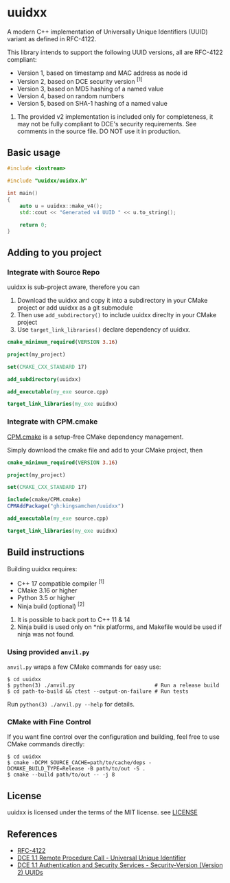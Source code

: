# uuidxx

A modern C++ implementation of Universally Unique Identifiers (UUID) variant as defined in RFC-4122.

This library intends to support the following UUID versions, all are RFC-4122 compliant:

- Version 1, based on timestamp and MAC address as node id
- Version 2, based on DCE security version <sup>[1]</sup>
- Version 3, based on MD5 hashing of a named value
- Version 4, based on random numbers
- Version 5, based on SHA-1 hashing of a named value

1. The provided v2 implementation is included only for completeness, it may not be fully compliant to DCE's security requirements. See comments in the source file.
DO NOT use it in production.

## Basic usage

```cpp
#include <iostream>

#include "uuidxx/uuidxx.h"

int main()
{
    auto u = uuidxx::make_v4();
    std::cout << "Generated v4 UUID " << u.to_string();

    return 0;
}
```

## Adding to you project

### Integrate with Source Repo

uuidxx is sub-project aware, therefore you can

1. Download the uuidxx and copy it into a subdirectory in your CMake project or add uuidxx as a git submodule
2. Then use `add_subdirectory()` to include uuidxx direclty in your CMake project
3. Use `target_link_libraries()` declare dependency of uuidxx.

```cmake
cmake_minimum_required(VERSION 3.16)

project(my_project)

set(CMAKE_CXX_STANDARD 17)

add_subdirectory(uuidxx)

add_executable(my_exe source.cpp)

target_link_libraries(my_exe uuidxx)
```

### Integrate with CPM.cmake

[CPM.cmake](https://github.com/cpm-cmake/CPM.cmake) is a setup-free CMake dependency management.

Simply download the cmake file and add to your CMake project, then

```cmake
cmake_minimum_required(VERSION 3.16)

project(my_project)

set(CMAKE_CXX_STANDARD 17)

include(cmake/CPM.cmake)
CPMAddPackage("gh:kingsamchen/uuidxx")

add_executable(my_exe source.cpp)

target_link_libraries(my_exe uuidxx)
```

## Build instructions

Building uuidxx requires:

- C++ 17 compatible compiler <sup>[1]</sup>
- CMake 3.16 or higher
- Python 3.5 or higher
- Ninja build (optional) <sup>[2]</sup>

1. It is possible to back port to C++ 11 & 14
2. Ninja build is used only on *nix platforms, and Makefile would be used if ninja was not found.

### Using provided `anvil.py`

`anvil.py` wraps a few CMake commands for easy use:

```shell
$ cd uuidxx
$ python(3) ./anvil.py                          # Run a release build
$ cd path-to-build && ctest --output-on-failure # Run tests
```

Run `python(3) ./anvil.py --help` for details.

### CMake with Fine Control

If you want fine control over the configuration and building, feel free to use CMake commands directly:

```shell
$ cd uuidxx
$ cmake -DCPM_SOURCE_CACHE=path/to/cache/deps -DCMAKE_BUILD_TYPE=Release -B path/to/out -S .
$ cmake --build path/to/out -- -j 8
```

## License

uuidxx is licensed under the terms of the MIT license. see [LICENSE](https://github.com/kingsamchen/uuidxx/blob/master/LICENSE)

## References

- [RFC-4122](https://tools.ietf.org/html/rfc4122)
- [DCE 1.1 Remote Procedure Call - Universal Unique Identifier](https://pubs.opengroup.org/onlinepubs/9629399/apdxa.htm)
- [DCE 1.1 Authentication and Security Services - Security-Version (Version 2) UUIDs](https://pubs.opengroup.org/onlinepubs/9696989899/chap5.htm#tagcjh_08_02_01_01)
